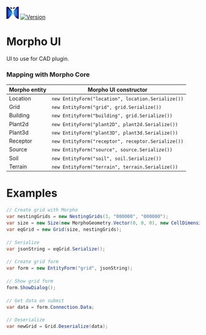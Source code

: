 ![Logo](https://github.com/AntonelloDN/Morpho/blob/master/logo/logo_morpho_32.png)
[![Version](https://img.shields.io/nuget/v/Morpho.Envimet.UI.svg?color=royalblue)](https://www.nuget.org/packages/Morpho.Envimet.UI)

# Morpho UI
UI to use for CAD plugin.

### Mapping with Morpho Core
| Morpho entity | Morpho UI constructor | 
| --------------- | --------------- | 
| Location | `new EntityForm("location", location.Serialize())`|
| Grid | `new EntityForm("grid", grid.Serialize())`|
| Building | `new EntityForm("building", grid.Serialize())`|
| Plant2d | `new EntityForm("plant2D", plant2d.Serialize())`|
| Plant3d | `new EntityForm("plant3D", plant3d.Serialize())`|
| Receptor | `new EntityForm("receptor", receptor.Serialize())`|
| Source | `new EntityForm("source", source.Serialize())`|
| Soil | `new EntityForm("soil", soil.Serialize())`|
| Terrain | `new EntityForm("terrain", terrain.Serialize())`|

# Examples
```csharp
// Create grid with Morpho
var nestingGrids = new NestingGrids(3, "000000", "000000");
var size = new Size(new MorphoGeometry.Vector(0, 0, 0), new CellDimension(3, 3, 3), 100, 100, 25);
var eqGrid = new Grid(size, nestingGrids);

// Serialize
var jsonString = eqGrid.Serialize();

// Create grid form
var form = new EntityForm("grid", jsonString);

// Show grid form
form.ShowDialog();

// Get data on submit
var data = form.Connection.Data;

// Deserialize
var newGrid = Grid.Deserialize(data);
```

